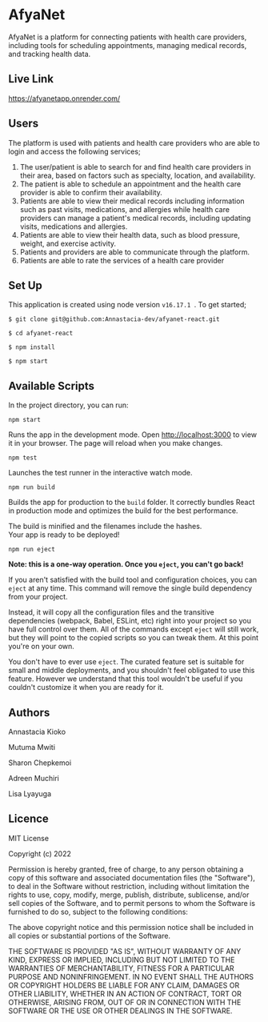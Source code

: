 # AfyaNet

AfyaNet is a platform for connecting patients with health care providers, including tools for 
scheduling appointments, managing medical records, and tracking health data.

## Live Link
https://afyanetapp.onrender.com/

## Users
The platform is used with patients and health care providers who are able to login and access the following services;
1. The user/patient is able to search for and find 
health care providers in their area, based on factors such as specialty, location, and availability. 
2. The patient is able to schedule an appointment and the health care provider is able to confirm their availability.
3. Patients are able to view their medical records  including information such as past visits, medications, and allergies while health care providers can manage a patient's medical records, including updating visits, 
medications and allergies. 
4. Patients are able to view their health data, such as blood pressure, weight, and exercise activity.
5. Patients and providers are able to communicate through the platform.
6. Patients are able to rate the services of a health care provider

## Set Up
This application is created using node version `v16.17.1
`.
To get started;
```console
$ git clone git@github.com:Annastacia-dev/afyanet-react.git

$ cd afyanet-react

$ npm install

$ npm start

```

## Available Scripts

In the project directory, you can run:

 `npm start`

Runs the app in the development mode.
Open [http://localhost:3000](http://localhost:3000) to view it in your browser.
The page will reload when you make changes.

 `npm test`

Launches the test runner in the interactive watch mode.

`npm run build`

Builds the app for production to the `build` folder.
It correctly bundles React in production mode and optimizes the build for the best performance.

The build is minified and the filenames include the hashes.\
Your app is ready to be deployed!


`npm run eject`

**Note: this is a one-way operation. Once you `eject`, you can't go back!**

If you aren't satisfied with the build tool and configuration choices, you can `eject` at any time. This command will remove the single build dependency from your project.

Instead, it will copy all the configuration files and the transitive dependencies (webpack, Babel, ESLint, etc) right into your project so you have full control over them. All of the commands except `eject` will still work, but they will point to the copied scripts so you can tweak them. At this point you're on your own.

You don't have to ever use `eject`. The curated feature set is suitable for small and middle deployments, and you shouldn't feel obligated to use this feature. However we understand that this tool wouldn't be useful if you couldn't customize it when you are ready for it.

## Authors
Annastacia Kioko

Mutuma Mwiti

Sharon Chepkemoi

Adreen Muchiri

Lisa Lyayuga


## Licence
MIT License

Copyright (c) 2022

Permission is hereby granted, free of charge, to any person obtaining a copy of this software and associated documentation files (the "Software"), to deal in the Software without restriction, including without limitation the rights to use, copy, modify, merge, publish, distribute, sublicense, and/or sell copies of the Software, and to permit persons to whom the Software is furnished to do so, subject to the following conditions:

The above copyright notice and this permission notice shall be included in all copies or substantial portions of the Software.

THE SOFTWARE IS PROVIDED "AS IS", WITHOUT WARRANTY OF ANY KIND, EXPRESS OR IMPLIED, INCLUDING BUT NOT LIMITED TO THE WARRANTIES OF MERCHANTABILITY, FITNESS FOR A PARTICULAR PURPOSE AND NONINFRINGEMENT. IN NO EVENT SHALL THE AUTHORS OR COPYRIGHT HOLDERS BE LIABLE FOR ANY CLAIM, DAMAGES OR OTHER LIABILITY, WHETHER IN AN ACTION OF CONTRACT, TORT OR OTHERWISE, ARISING FROM, OUT OF OR IN CONNECTION WITH THE SOFTWARE OR THE USE OR OTHER DEALINGS IN THE SOFTWARE.
